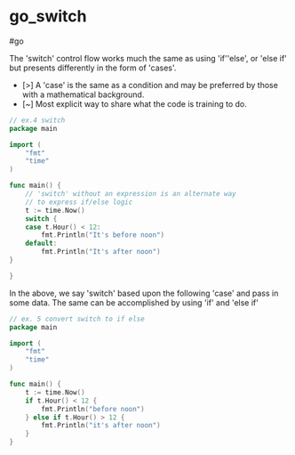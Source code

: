 # go_switch
#go

The 'switch' control flow works much the same as using 'if''else', or 'else if' but presents differently in the form 
of 'cases'.
- [>] A 'case' is the same as a condition and may be preferred by those with a mathematical background.
- [~] Most explicit way to share what the code is training to do.

```go
// ex.4 switch
package main

import (
    "fmt"
    "time"
)

func main() {
    // 'switch' without an expression is an alternate way
    // to express if/else logic
    t := time.Now()
    switch {
    case t.Hour() < 12:
        fmt.Println("It's before noon")
    default:
        fmt.Println("It's after noon")
}

}
```
In the above, we say 'switch' based upon the following 'case' and pass in some data.
The same can be accomplished by using 'if' and 'else if'

```go
// ex. 5 convert switch to if else
package main

import (
	"fmt"
	"time"
)

func main() {
    t := time.Now()
	if t.Hour() < 12 {
		fmt.Println("before noon")
	} else if t.Hour() > 12 {
		fmt.Println("it's after noon")
	}
}

```
